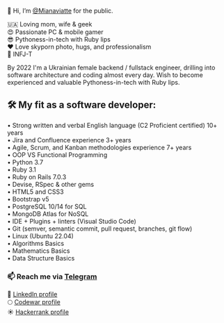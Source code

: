👋 Hi, I’m [@Mianaviatte](https://www.instagram.com/mianaviatte/) for the public.  

🇺🇦 Loving mom, wife & geek  
😍 Passionate PC & mobile gamer  
😎 Pythoness-in-tech with Ruby lips  
❤️ Love skyporn photo, hugs, and professionalism  
🙏 INFJ-T  

By 2022 I'm a Ukrainian female backend / fullstack engineer, drilling into software architecture and coding almost every day. 
Wish to become experienced and valuable Pythoness-in-tech with Ruby lips.

## 🛠 My fit as a software developer:  

• Strong written and verbal English language (C2 Proficient certified) 10+ years  
• Jira and Confluence experience 3+ years  
• Agile, Scrum, and Kanban methodologies experience 7+ years  
• OOP VS Functional Programming  
• Python 3.7  
• Ruby 3.1  
• Ruby on Rails 7.0.3  
• Devise, RSpec & other gems  
• HTML5 and CSS3  
• Bootstrap v5  
• PostgreSQL 10/14 for SQL  
• MongoDB Atlas for NoSQL  
• IDE + Plugins + linters (Visual Studio Code)  
• Git (semver, semantic commit, pull request, branches, git flow)  
• Linux (Ubuntu 22.04)  
• Algorithms Basics  
• Mathematics Basics  
• Data Structure Basics  
  
### 📫 Reach me via [Telegram](https://t.me/Mianaviatte)  
🔮 [LinkedIn profile](https://www.linkedin.com/in/mianaviatte/)  
🌕 [Codewar profile](https://www.codewars.com/users/Mianaviatte)  
☀️ [Hackerrank profile](https://www.hackerrank.com/mianaviatte)  

<!---
Mianaviatte/Mianaviatte is a ✨ special ✨ repository because its `README.md` (this file) appears on your GitHub profile.
You can click the Preview link to take a look at your changes.
--->
